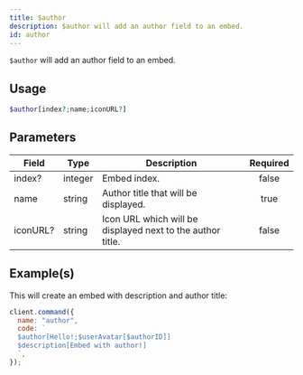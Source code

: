 ```yaml
---
title: $author
description: $author will add an author field to an embed.
id: author
---
```


`$author` will add an author field to an embed.

## Usage

```php
$author[index?;name;iconURL?]
```

## Parameters

| Field    | Type    | Description                                                | Required |
| -------- | ------- | ---------------------------------------------------------- | :------: |
| index?   | integer | Embed index.                                               |  false   |
| name     | string  | Author title that will be displayed.                       |   true   |
| iconURL? | string  | Icon URL which will be displayed next to the author title. |  false   |

## Example(s)

This will create an embed with description and author title:

```javascript
client.command({
  name: "author",
  code: `
  $author[Hello!;$userAvatar[$authorID]]
  $description[Embed with author!]
  `,
});
```

